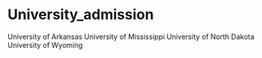 # University_admission <br>
University of Arkansas
University of Mississippi
University of North Dakota
University of Wyoming
